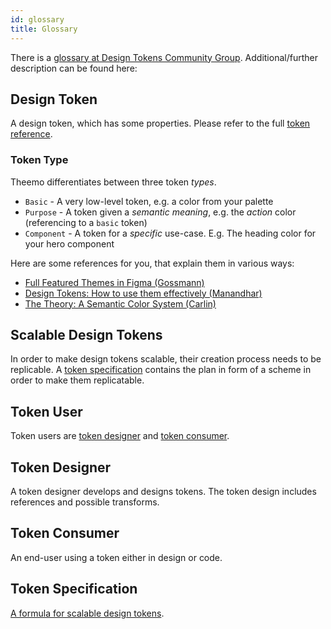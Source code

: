 ```yaml
---
id: glossary
title: Glossary
---
```


There is a [glossary at Design Tokens Community
Group](https://www.designtokens.org/glossary/). Additional/further description
can be found here:

## Design Token

A design token, which has some properties. Please refer to the full
[token reference](api/theemo.token).

### Token Type

Theemo differentiates between three token _types_.

- `Basic` - A very low-level token, e.g. a color from your palette
- `Purpose` - A token given a _semantic meaning_, e.g. the _action_
  color (referencing to a `basic` token)
- `Component` - A token for a _specific_ use-case. E.g. The heading color for
  your hero component

Here are some references for you, that explain them in various ways:

- [Full Featured Themes in Figma
  (Gossmann)](https://gos.si/blog/full-featured-themes-in-figma/)
- [Design Tokens: How to use them effectively
  (Manandhar)](https://uxdesign.cc/design-tokens-how-to-use-them-effectively-d495ff05cbbf)
- [The Theory: A Semantic Color System (Carlin)](https://dev.to/ynab/a-semantic-color-system-the-theory-hk7)

## Scalable Design Tokens

In order to make design tokens scalable, their creation process needs to be
replicable. A [token specification](./token-specification.md) contains
the plan in form of a scheme in order to make them replicatable.

## Token User

Token users are [token designer](#token-designer) and [token consumer](#token-consumer).

## Token Designer

A token designer develops and designs tokens. The token design includes
references and possible transforms.

## Token Consumer

An end-user using a token either in design or code.

## Token Specification

[A formula for scalable design tokens](./token-specification.md).
